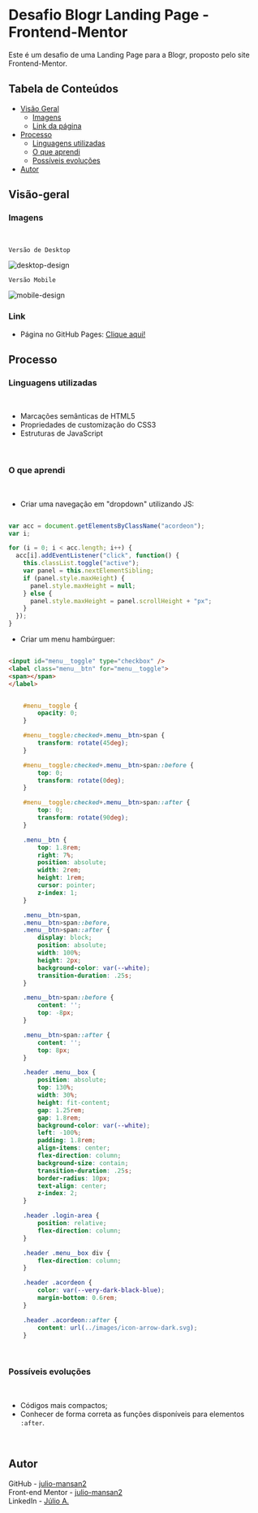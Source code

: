 # Desafio Blogr Landing Page - Frontend-Mentor

Este é um desafio de uma Landing Page para a Blogr, proposto pelo site Frontend-Mentor.

## Tabela de Conteúdos

- [Visão Geral](#visão-geral)
    - [Imagens](#imagens)
    - [Link da página](#link)
- [Processo](#processo)
    - [Linguagens utilizadas](#linguagens-utilizadas)
    - [O que aprendi](#o-que-aprendi)
    - [Possíveis evoluções](#possíveis-evoluções)
- [Autor](#autor)

## Visão-geral

### Imagens

<br>

````
Versão de Desktop
````

   <img src="./src/design/desktop-design.gif" alt="desktop-design">

<br>

````
Versão Mobile
````

 <img src="./src/design/mobile-design.gif" alt="mobile-design">

### Link

- Página no GitHub Pages: <a href="https://julio-mansan2.github.io/blogr-landing-page/">Clique aqui!</a>

## Processo

### Linguagens utilizadas

<br>

- Marcações semânticas de HTML5
- Propriedades de customização do CSS3
- Estruturas de JavaScript

<br>

### O que aprendi

<br>

- Criar uma navegação em "dropdown" utilizando JS:

````javascript

var acc = document.getElementsByClassName("acordeon");
var i;

for (i = 0; i < acc.length; i++) {
  acc[i].addEventListener("click", function() {
    this.classList.toggle("active");
    var panel = this.nextElementSibling;
    if (panel.style.maxHeight) {
      panel.style.maxHeight = null;
    } else {
      panel.style.maxHeight = panel.scrollHeight + "px";
    } 
  });
}

````

- Criar um menu hambúrguer:

````html

<input id="menu__toggle" type="checkbox" />
<label class="menu__btn" for="menu__toggle">
<span></span>
</label>

````
````css

    #menu__toggle {
        opacity: 0;
    }

    #menu__toggle:checked+.menu__btn>span {
        transform: rotate(45deg);
    }

    #menu__toggle:checked+.menu__btn>span::before {
        top: 0;
        transform: rotate(0deg);
    }

    #menu__toggle:checked+.menu__btn>span::after {
        top: 0;
        transform: rotate(90deg);
    }

    .menu__btn {
        top: 1.8rem;
        right: 7%;
        position: absolute;
        width: 2rem;
        height: 1rem;
        cursor: pointer;
        z-index: 1;
    }

    .menu__btn>span,
    .menu__btn>span::before,
    .menu__btn>span::after {
        display: block;
        position: absolute;
        width: 100%;
        height: 2px;
        background-color: var(--white);
        transition-duration: .25s;
    }

    .menu__btn>span::before {
        content: '';
        top: -8px;
    }

    .menu__btn>span::after {
        content: '';
        top: 8px;
    }

    .header .menu__box {
        position: absolute;
        top: 130%;
        width: 30%;
        height: fit-content;
        gap: 1.25rem;
        gap: 1.8rem;
        background-color: var(--white);
        left: -100%;
        padding: 1.8rem;
        align-items: center;
        flex-direction: column;
        background-size: contain;
        transition-duration: .25s;
        border-radius: 10px;
        text-align: center;
        z-index: 2;
    }

    .header .login-area {
        position: relative;
        flex-direction: column;
    }

    .header .menu__box div {
        flex-direction: column;
    }

    .header .acordeon {
        color: var(--very-dark-black-blue);
        margin-bottom: 0.6rem;
    }

    .header .acordeon::after {
        content: url(../images/icon-arrow-dark.svg);
    }


````
<br>

### Possíveis evoluções

<br>

- Códigos mais compactos;
- Conhecer de forma correta as funções disponíveis para elementos ```:after```.

<br>

## Autor

GitHub - <a href="https://github.com/julio-mansan2">julio-mansan2</a> <br>
Front-end Mentor - <a href="https://www.frontendmentor.io/profile/julio-mansan2">julio-mansan2</a> <br>
LinkedIn - <a href="https://www.linkedin.com/in/j%C3%BAlio-a-mansan-3415a7249/">Júlio A.</a> <br>
